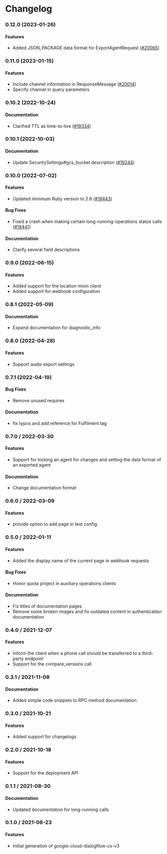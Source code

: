 # Changelog

### 0.12.0 (2023-01-26)

#### Features

* Added JSON_PACKAGE data format for ExportAgentRequest ([#20065](https://github.com/googleapis/google-cloud-ruby/issues/20065)) 

### 0.11.0 (2023-01-15)

#### Features

* Include channel information in ResponseMessage ([#20014](https://github.com/googleapis/google-cloud-ruby/issues/20014)) 
* Specify channel in query parameters 

### 0.10.2 (2022-10-24)

#### Documentation

* Clarified TTL as time-to-live ([#19334](https://github.com/googleapis/google-cloud-ruby/issues/19334)) 

### 0.10.1 (2022-10-03)

#### Documentation

* Update SecuritySettings#gcs_bucket description ([#19244](https://github.com/googleapis/google-cloud-ruby/issues/19244)) 

### 0.10.0 (2022-07-02)

#### Features

* Updated minimum Ruby version to 2.6 ([#18443](https://github.com/googleapis/google-cloud-ruby/issues/18443)) 
#### Bug Fixes

* Fixed a crash when making certain long-running-operations status calls ([#18441](https://github.com/googleapis/google-cloud-ruby/issues/18441)) 
#### Documentation

* Clarify several field descriptions 

### 0.9.0 (2022-06-15)

#### Features

* Added support for the location mixin client
* Added support for webhook configuration

### 0.8.1 (2022-05-09)

#### Documentation

* Expand  documentation for diagnostic_info

### 0.8.0 (2022-04-28)

#### Features

* Support audio export settings

### 0.7.1 (2022-04-19)

#### Bug Fixes

* Remove unused requires
#### Documentation

* fix typos and add reference for Fulfilment tag

### 0.7.0 / 2022-03-30

#### Features

* Support for locking an agent for changes and setting the data format of an exported agent

#### Documentation

* Change documentation format

### 0.6.0 / 2022-03-09

#### Features

* provide option to add page in test config

### 0.5.0 / 2022-01-11

#### Features

* Added the display name of the current page in webhook requests

#### Bug Fixes

* Honor quota project in auxiliary operations clients

#### Documentation

* Fix titles of documentation pages
* Remove some broken images and fix outdated content in authentication documentation

### 0.4.0 / 2021-12-07

#### Features

* Inform the client when a phone call should be transferred to a third-party endpoint
* Support for the compare_versions call

### 0.3.1 / 2021-11-08

#### Documentation

* Added simple code snippets to RPC method documentation

### 0.3.0 / 2021-10-21

#### Features

* Added support for changelogs

### 0.2.0 / 2021-10-18

#### Features

* Support for the deployment API

### 0.1.1 / 2021-08-30

#### Documentation

* Updated documentation for long-running calls

### 0.1.0 / 2021-08-23

#### Features

* Initial generation of google-cloud-dialogflow-cx-v3
